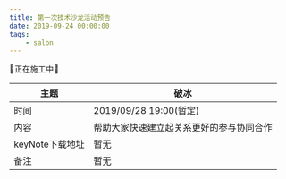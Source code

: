 ```yaml
---
title: 第一次技术沙龙活动预告
date: 2019-09-24 00:00:00
tags:
    - salon
---
```

🚧正在施工中🚧

| 主题            | 破冰                                     |
| --------------- | ---------------------------------------- |
| 时间            | 2019/09/28 19:00(暂定)                   |
| 内容            | 帮助大家快速建立起关系更好的参与协同合作 |
| keyNote下载地址 | 暂无                                     |
| 备注            | 暂无                                     |

